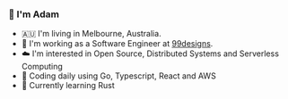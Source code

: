 ### 👋  I'm Adam

- 🇦🇺  I'm living in Melbourne, Australia.
- 🔭  I'm working as a Software Engineer at [99designs](https://99designs.com.au/).
- ☁️  I'm interested in Open Source, Distributed Systems and Serverless Computing
- 🧰  Coding daily using Go, Typescript, React and AWS
- 🚀  Currently learning Rust  
